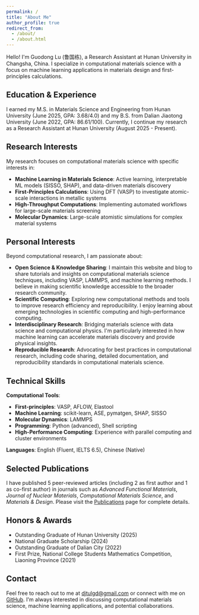 ```yaml
---
permalink: /
title: "About Me"
author_profile: true
redirect_from: 
  - /about/
  - /about.html
---
```


Hello! I'm Guodong Lu (鲁国栋), a Research Assistant at Hunan University in Changsha, China. I specialize in computational materials science with a focus on machine learning applications in materials design and first-principles calculations.

## Education & Experience

I earned my M.S. in Materials Science and Engineering from Hunan University (June 2025, GPA: 3.68/4.0) and my B.S. from Dalian Jiaotong University (June 2022, GPA: 86.61/100). Currently, I continue my research as a Research Assistant at Hunan University (August 2025 - Present).

## Research Interests

My research focuses on computational materials science with specific interests in:

- **Machine Learning in Materials Science**: Active learning, interpretable ML models (SISSO, SHAP), and data-driven materials discovery
- **First-Principles Calculations**: Using DFT (VASP) to investigate atomic-scale interactions in metallic systems
- **High-Throughput Computations**: Implementing automated workflows for large-scale materials screening
- **Molecular Dynamics**: Large-scale atomistic simulations for complex material systems

## Personal Interests

Beyond computational research, I am passionate about:

- **Open Science & Knowledge Sharing**: I maintain this website and blog to share tutorials and insights on computational materials science techniques, including VASP, LAMMPS, and machine learning methods. I believe in making scientific knowledge accessible to the broader research community.
- **Scientific Computing**: Exploring new computational methods and tools to improve research efficiency and reproducibility. I enjoy learning about emerging technologies in scientific computing and high-performance computing.
- **Interdisciplinary Research**: Bridging materials science with data science and computational physics. I'm particularly interested in how machine learning can accelerate materials discovery and provide physical insights.
- **Reproducible Research**: Advocating for best practices in computational research, including code sharing, detailed documentation, and reproducibility standards in computational materials science.

## Technical Skills

**Computational Tools**:
- **First-principles**: VASP, AFLOW, Elastool
- **Machine Learning**: scikit-learn, ASE, pymatgen, SHAP, SISSO
- **Molecular Dynamics**: LAMMPS
- **Programming**: Python (advanced), Shell scripting
- **High-Performance Computing**: Experience with parallel computing and cluster environments

**Languages**: English (Fluent, IELTS 6.5), Chinese (Native)

## Selected Publications

I have published 5 peer-reviewed articles (including 2 as first author and 1 as co-first author) in journals such as *Advanced Functional Materials*, *Journal of Nuclear Materials*, *Computational Materials Science*, and *Materials & Design*. Please visit the [Publications](/publications/) page for complete details.

## Honors & Awards

- Outstanding Graduate of Hunan University (2025)
- National Graduate Scholarship (2024)
- Outstanding Graduate of Dalian City (2022)
- First Prize, National College Students Mathematics Competition, Liaoning Province (2021)

## Contact

Feel free to reach out to me at [djtulgd@gmail.com](mailto:djtulgd@gmail.com) or connect with me on [GitHub](https://github.com/lgd-matlab). I'm always interested in discussing computational materials science, machine learning applications, and potential collaborations.
